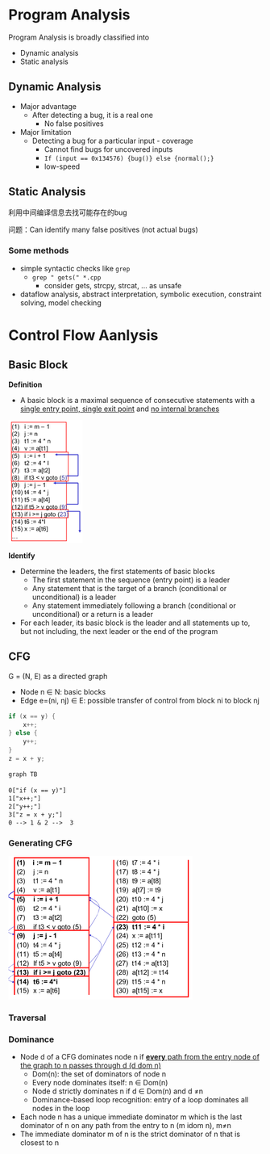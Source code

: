 # Program Analysis

Program Analysis is broadly classified into

* Dynamic analysis
* Static analysis

## Dynamic Analysis

* Major advantage
    * After detecting a bug, it is a real one
        * No false positives
* Major limitation
    * Detecting a bug for a particular input - coverage
        * Cannot find bugs for uncovered inputs
        * `If (input == 0x134576) {bug()} else {normal();}`
        * low-speed

## Static Analysis

利用中间编译信息去找可能存在的bug

问题：Can identify many false positives (not actual bugs)

### Some methods

* simple syntactic checks like `grep`
    * `grep " gets(" *.cpp`
        * consider gets, strcpy, strcat, ... as unsafe
* dataflow analysis, abstract interpretation, symbolic execution, constraint solving, model checking

# Control Flow Aanlysis

## Basic Block

**Definition**

* A basic block is a maximal sequence of consecutive statements with a <u>single entry point, single exit point</u> and <u>no internal branches</u>

<img src="assets/image-20210526101731261.png" style="zoom:50%;" />

**Identify**

* Determine the leaders, the first statements of basic blocks
    * The first statement in the sequence (entry point) is a leader
    * Any statement that is the target of a branch (conditional or unconditional) is a leader
    * Any statement immediately following a branch (conditional or unconditional) or a return is a leader
* For each leader, its basic block is the leader and all statements up to, but not including, the next leader or the end of the program

## CFG

G = (N, E) as a directed graph

* Node n ∈ N: basic blocks
* Edge e=(ni, nj) ∈ E: possible transfer of control from block ni to block nj

```c
if (x == y) {
    x++;
} else {
    y++;
}
z = x + y;
```

```mermaid
graph TB

0["if (x == y)"]
1["x++;"]
2["y++;"]
3["z = x + y;"]
0 --> 1 & 2 -->  3
```

### Generating CFG

<img src="assets/image-20210526102615778.png" style="zoom:50%;" />

### Traversal

### Dominance

* Node d of a CFG dominates node n if <u>**every** path from the entry node of the graph to n passes through d (d dom n)</u>
    * Dom(n): the set of dominators of node n
    * Every node dominates itself: n ∈ Dom(n)
    * Node d strictly dominates n if d ∈ Dom(n) and d ≠n
    * Dominance-based loop recognition: entry of a loop dominates all nodes  in the loop
* Each node n has a unique immediate dominator m which is the last dominator of n on any path from the entry to n (m idom n), m≠n
* The immediate dominator m of n is the strict dominator of n that is closest to n